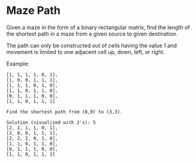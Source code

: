 # Maze Path

Given a maze in the form of a binary rectangular matrix, find the length of the shortest path in a maze from a given source to given destination.

The path can only be constructed out of cells having the value 1 and movement is limited to one adjacent cell up, down, left, or right.

Example:
```
[1, 1, 1, 1, 0, 1],
[1, 0, 0, 1, 1, 1],
[1, 1, 1, 0, 1, 0],
[1, 1, 0, 1, 1, 0],
[0, 1, 1, 1, 0, 0],
[1, 1, 0, 1, 1, 1]

Find the shortest path from (0,0) to (3,3).

Solution (visualized with 2's): 5
[2, 1, 1, 1, 0, 1],
[2, 0, 0, 1, 1, 1],
[2, 2, 2, 0, 1, 0],
[1, 1, 0, 1, 1, 0],
[0, 1, 1, 1, 0, 0],
[1, 1, 0, 1, 1, 1]
```